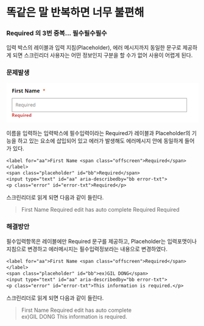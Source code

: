 # 똑같은 말 반복하면 너무 불편해

### Required 의 3번 중복... 필수필수필수

입력 박스의 레이블과 입력 지침\(Placeholder\), 에러 메시지까지 동일한 문구로 제공하게 되면 스크린리더 사용자는 어떤 정보인지 구분을 할 수가 없어 사용이 어렵게 된다.

### 문제발생

![](../../.gitbook/assets/527.png)

이름을 입력하는 입력박스에 필수입력이라는 Required가 레이블과 Placeholder의 기능을 하고 있는 요소에 삽입되어 있고 에러가 발생해도 에러메시지 안에 동일하게 들어가 있다.

```markup
<label for="aa">First Name <span class="offscreen">Required</span></label>
<span class="placeholder" id="bb">Required</span>
<input type="text" id="aa" aria-describedby="bb error-txt">
<p class="error" id="error-txt">Required</p>
```

스크린리더로 읽게 되면 다음과 같이 들린다.

> First Name Required edit has auto complete Required Required

### 해결방안

필수입력항목은 레이블에만 Required 문구를 제공하고, Placeholder는 입력포맷이나 지침으로 변경하고 에러메시지는 필수입력정보라는 내용으로 변경하였다.

```markup
<label for="aa">First Name <span class="offscreen">Required</span></label>
<span class="placeholder" id="bb">ex)GIL DONG</span>
<input type="text" id="aa" aria-describedby="bb error-txt">
<p class="error" id="error-txt">This information is required.</p>
```

스크린리더로 읽게 되면 다음과 같이 들린다.

> First Name Required edit has auto complete   
> ex\)GIL DONG This information is required.


